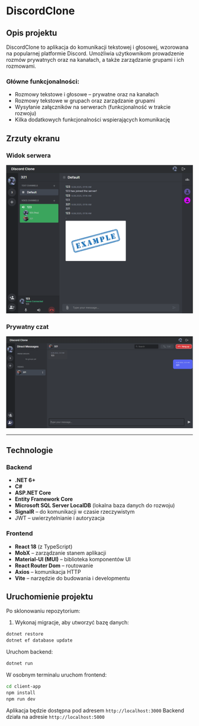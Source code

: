 # DiscordClone

## Opis projektu  
DiscordClone to aplikacja do komunikacji tekstowej i głosowej, wzorowana na popularnej platformie Discord. Umożliwia użytkownikom prowadzenie rozmów prywatnych oraz na kanałach, a także zarządzanie grupami i ich rozmowami.  

### Główne funkcjonalności:
- Rozmowy tekstowe i głosowe – prywatne oraz na kanałach  
- Rozmowy tekstowe w grupach oraz zarządzanie grupami  
- Wysyłanie załączników na serwerach (funkcjonalność w trakcie rozwoju)  
- Kilka dodatkowych funkcjonalności wspierających komunikację  

## Zrzuty ekranu

### Widok serwera  
![Widok serwera](./Images/server.png)

### Prywatny czat  
![Prywatny czat](./Images/private-chat.png)

---

## Technologie

### Backend  
- **.NET 6+**  
- **C#**  
- **ASP.NET Core**  
- **Entity Framework Core**  
- **Microsoft SQL Server LocalDB** (lokalna baza danych do rozwoju)  
- **SignalR** – do komunikacji w czasie rzeczywistym  
- JWT – uwierzytelnianie i autoryzacja  

### Frontend  
- **React 18** (z TypeScript)  
- **MobX** – zarządzanie stanem aplikacji  
- **Material-UI (MUI)** – biblioteka komponentów UI  
- **React Router Dom** – routowanie  
- **Axios** – komunikacja HTTP  
- **Vite** – narzędzie do budowania i developmentu  


## Uruchomienie projektu

Po sklonowaniu repozytorium:

1. Wykonaj migracje, aby utworzyć bazę danych:

```bash
dotnet restore
dotnet ef database update
```

Uruchom backend:

```bash
dotnet run
```
W osobnym terminalu uruchom frontend:

```bash
cd client-app
npm install
npm run dev
```

Aplikacja będzie dostępna pod adresem `http://localhost:3000`
Backend działa na adresie `http://localhost:5000`
